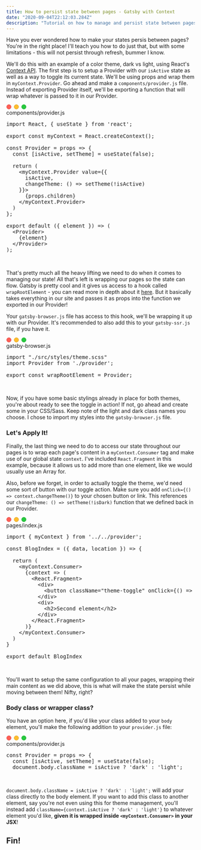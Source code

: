 ```yaml
---
title: How to persist state between pages - Gatsby with Context
date: "2020-09-04T22:12:03.284Z"
description: "Tutorial on how to manage and persist state between pages using Context."
---
```


Have you ever wondered how to make your states persis between pages? You're in the right place! I'll teach you how to do just that, but with some limitations - this will not persist through refresh, bummer I know.

We'll do this with an example of a color theme, dark vs light, using React's [Context API](https://reactjs.org/docs/context.html). The first step is to setup a Provider with our `isActive` state as well as a way to toggle its current state. We'll be using props and wrap them in `myContext.Provider`. Go ahead and make a `components/provider.js` file. Instead of exporting Provider itself, we'll be exporting a function that will wrap whatever is passed to it in our Provider.

<div class="codeblock">
<svg xmlns="http://www.w3.org/2000/svg" width="54" height="14" viewBox="0 0 54 14"><g fill="none" fill-rule="evenodd" transform="translate(1 1)"><circle cx="6" cy="6" r="6" fill="#FF5F56" stroke="#E0443E" strokeWidth=".5"></circle><circle cx="26" cy="6" r="6" fill="#FFBD2E" stroke="#DEA123" strokeWidth=".5"></circle><circle cx="46" cy="6" r="6" fill="#27C93F" stroke="#1AAB29" strokeWidth=".5"></circle></g></svg>
<div class="inline-block">components/provider.js</div>

<pre class="result">
<span class="pink">import</span> React, { useState } <span class="pink">from</span> 'react';

<span class="pink">export const</span> myContext = React.<span class="command">createContext</span>();

<span class="pink">const</span> <span class="command">Provider</span> = props => {
  <span class="pink">const</span> [isActive, setTheme] = <span class="command">useState</span>(false);

  <span class="pink">return</span> (
    &lt;<span class="pink">myContext.Provider</span> value={{
      <span class="pink">isActive</span>,
      <span class="command">changeTheme</span>: () => <span class="command">setTheme</span>(!<span class="pink">isActive</span>)
    }}>
      {props.children}
    &lt;/<span class="pink">myContext.Provider</span>>
  )
};

<span class="pink">export default</span> ({ element }) => (
  &lt;<span class="command">Provider</span>>
    {element}
  &lt;/<span class="command">Provider</span>>
);
</pre>
</div>
<br/>

That's pretty much all the heavy lifting we need to do when it comes to managing our state! All that's left is wrapping our pages so the state can flow. Gatsby is pretty cool and it gives us access to a hook called `wrapRootElement` - you can read more in depth about it [here](https://www.gatsbyjs.org/docs/browser-apis/#wrapRootElement). But it basically takes everything in our site and passes it as props into the function we exported in our Provider!

Your `gatsby-browser.js` file has access to this hook, we'll be wrapping it up with our Provider. It's recommended to also add this to your `gatsby-ssr.js` file, if you have it.

<div class="codeblock">
<svg xmlns="http://www.w3.org/2000/svg" width="54" height="14" viewBox="0 0 54 14"><g fill="none" fill-rule="evenodd" transform="translate(1 1)"><circle cx="6" cy="6" r="6" fill="#FF5F56" stroke="#E0443E" strokeWidth=".5"></circle><circle cx="26" cy="6" r="6" fill="#FFBD2E" stroke="#DEA123" strokeWidth=".5"></circle><circle cx="46" cy="6" r="6" fill="#27C93F" stroke="#1AAB29" strokeWidth=".5"></circle></g></svg>
<div class="inline-block">gatsby-browser.js</div>

<pre class="result">
<span class="pink">import</span> "./src/styles/theme.scss"
<span class="pink">import</span> Provider <span class="pink">from</span> './provider';

<span class="pink">export const</span> wrapRootElement = Provider;
</pre>
</div>
<br/>

Now, if you have some basic stylings already in place for both themes, you're about ready to see the toggle in action! If not, go ahead and create some in your CSS/Sass. Keep note of the light and dark class names you choose. I chose to import my styles into the `gatsby-browser.js` file.

### Let's Apply It!

Finally, the last thing we need to do to access our state throughout our pages is to wrap each page's content in a `myContext.Consumer` tag and make use of our global state `context`. I've included `React.Fragment` in this example, because it allows us to add more than one element, like we would usually use an Array for.

Also, before we forget, in order to actually toggle the theme, we'd need some sort of button with our toggle action. Make sure you add `onClick={() => context.changeTheme()}` to your chosen button or link. This references our `changeTheme: () => setTheme(!isDark)` function that we defined back in our Provider.

<div class="codeblock">
<svg xmlns="http://www.w3.org/2000/svg" width="54" height="14" viewBox="0 0 54 14"><g fill="none" fill-rule="evenodd" transform="translate(1 1)"><circle cx="6" cy="6" r="6" fill="#FF5F56" stroke="#E0443E" strokeWidth=".5"></circle><circle cx="26" cy="6" r="6" fill="#FFBD2E" stroke="#DEA123" strokeWidth=".5"></circle><circle cx="46" cy="6" r="6" fill="#27C93F" stroke="#1AAB29" strokeWidth=".5"></circle></g></svg>
<div class="inline-block">pages/index.js</div>

<pre class="result">
<span class="pink">import</span> { myContext } <span class="pink">from</span> '../../provider';

<span class="pink">const</span> <span class="command">BlogIndex</span> = ({ data, location }) => {
  
  return (
    &lt;<span class="pink">myContext.Consumer</span>>
      {context => (
        &lt;<span class="command">React.Fragment</span>>
          &lt;<span class="pink">div</span>>
            &lt;<span class="pink">button</span> <span class="command">className</span>="theme-toggle" <span class="command">onClick</span>={() => <span class="command">context</span>.<span class="pink">changeTheme</span>()}>Click Me!&lt;/<span class="pink">button</span>>
          &lt;/<span class="pink">div</span>>
          &lt;<span class="pink">div</span>>
            &lt;<span class="pink">h2</span>>Second element&lt;/<span class="pink">h2</span>>
          &lt;/<span class="pink">div</span>>
        &lt;/<span class="command">React.Fragment</span>>
      )}
    &lt;/<span class="pink">myContext.Consumer</span>>
  )
}

<span class="pink">export default</span> <span class="command">BlogIndex</span>
</pre>
</div>
<br/>

You'll want to setup the same configuration to all your pages, wrapping their main content as we did above, this is what will make the state persist while moving between them! Nifty, right?

### Body class or wrapper class?

You have an option here, if you'd like your class added to your `body` element, you'll make the following addition to your `provider.js` file:

<div class="codeblock">
<svg xmlns="http://www.w3.org/2000/svg" width="54" height="14" viewBox="0 0 54 14"><g fill="none" fill-rule="evenodd" transform="translate(1 1)"><circle cx="6" cy="6" r="6" fill="#FF5F56" stroke="#E0443E" strokeWidth=".5"></circle><circle cx="26" cy="6" r="6" fill="#FFBD2E" stroke="#DEA123" strokeWidth=".5"></circle><circle cx="46" cy="6" r="6" fill="#27C93F" stroke="#1AAB29" strokeWidth=".5"></circle></g></svg>
<div class="inline-block">components/provider.js</div>

<pre class="result">
<span class="pink">const</span> <span class="command">Provider</span> = props => {
  <span class="pink">const</span> [isActive, setTheme] = <span class="command">useState</span>(false);
  document.body.className = <span class="pink">isActive</span> ? 'dark' : 'light';
</pre>
</div>
<br/>

`document.body.className = isActive ? 'dark' : 'light';` will add your class directly to the body element. If you want to add this class to another element, say you're not even using this for theme management, you'll instead add `className={context.isActive ? 'dark' : 'light'}` to whatever element you'd like, **given it is wrapped inside `<myContext.Consumer>` in your JSX**!

## Fin!